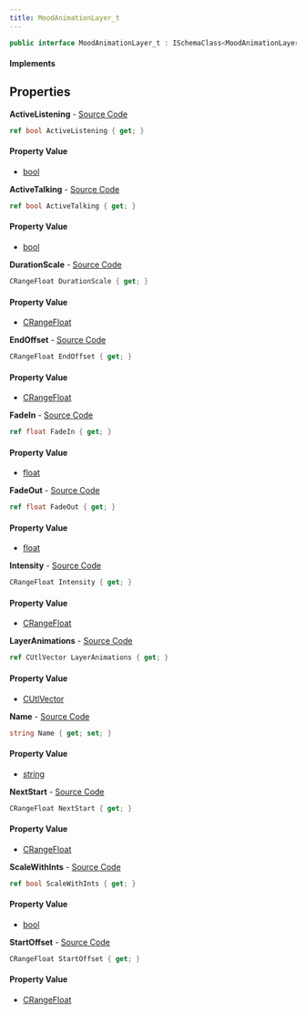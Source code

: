 ```yaml
---
title: MoodAnimationLayer_t
---
```


```csharp
public interface MoodAnimationLayer_t : ISchemaClass<MoodAnimationLayer_t>, ISchemaField, ISchemaClass, INativeHandle
```

#### Implements

## Properties

**ActiveListening** - [Source Code](https://github.com/swiftly-solution/swiftlys2/blob/main/managed/src/SwiftlyS2.Generated/Schemas/Interfaces/MoodAnimationLayer_t.cs#L18)

```csharp
ref bool ActiveListening { get; }
```

#### Property Value

- [bool](https://learn.microsoft.com/dotnet/api/system.boolean)

**ActiveTalking** - [Source Code](https://github.com/swiftly-solution/swiftlys2/blob/main/managed/src/SwiftlyS2.Generated/Schemas/Interfaces/MoodAnimationLayer_t.cs#L20)

```csharp
ref bool ActiveTalking { get; }
```

#### Property Value

- [bool](https://learn.microsoft.com/dotnet/api/system.boolean)

**DurationScale** - [Source Code](https://github.com/swiftly-solution/swiftlys2/blob/main/managed/src/SwiftlyS2.Generated/Schemas/Interfaces/MoodAnimationLayer_t.cs#L27)

```csharp
CRangeFloat DurationScale { get; }
```

#### Property Value

- [CRangeFloat](/docs/api/shared/schemadefinitions/crangefloat)

**EndOffset** - [Source Code](https://github.com/swiftly-solution/swiftlys2/blob/main/managed/src/SwiftlyS2.Generated/Schemas/Interfaces/MoodAnimationLayer_t.cs#L35)

```csharp
CRangeFloat EndOffset { get; }
```

#### Property Value

- [CRangeFloat](/docs/api/shared/schemadefinitions/crangefloat)

**FadeIn** - [Source Code](https://github.com/swiftly-solution/swiftlys2/blob/main/managed/src/SwiftlyS2.Generated/Schemas/Interfaces/MoodAnimationLayer_t.cs#L37)

```csharp
ref float FadeIn { get; }
```

#### Property Value

- [float](https://learn.microsoft.com/dotnet/api/system.single)

**FadeOut** - [Source Code](https://github.com/swiftly-solution/swiftlys2/blob/main/managed/src/SwiftlyS2.Generated/Schemas/Interfaces/MoodAnimationLayer_t.cs#L39)

```csharp
ref float FadeOut { get; }
```

#### Property Value

- [float](https://learn.microsoft.com/dotnet/api/system.single)

**Intensity** - [Source Code](https://github.com/swiftly-solution/swiftlys2/blob/main/managed/src/SwiftlyS2.Generated/Schemas/Interfaces/MoodAnimationLayer_t.cs#L25)

```csharp
CRangeFloat Intensity { get; }
```

#### Property Value

- [CRangeFloat](/docs/api/shared/schemadefinitions/crangefloat)

**LayerAnimations** - [Source Code](https://github.com/swiftly-solution/swiftlys2/blob/main/managed/src/SwiftlyS2.Generated/Schemas/Interfaces/MoodAnimationLayer_t.cs#L23)

```csharp
ref CUtlVector LayerAnimations { get; }
```

#### Property Value

- [CUtlVector](/docs/api/shared/natives/cutlvector)

**Name** - [Source Code](https://github.com/swiftly-solution/swiftlys2/blob/main/managed/src/SwiftlyS2.Generated/Schemas/Interfaces/MoodAnimationLayer_t.cs#L16)

```csharp
string Name { get; set; }
```

#### Property Value

- [string](https://learn.microsoft.com/dotnet/api/system.string)

**NextStart** - [Source Code](https://github.com/swiftly-solution/swiftlys2/blob/main/managed/src/SwiftlyS2.Generated/Schemas/Interfaces/MoodAnimationLayer_t.cs#L31)

```csharp
CRangeFloat NextStart { get; }
```

#### Property Value

- [CRangeFloat](/docs/api/shared/schemadefinitions/crangefloat)

**ScaleWithInts** - [Source Code](https://github.com/swiftly-solution/swiftlys2/blob/main/managed/src/SwiftlyS2.Generated/Schemas/Interfaces/MoodAnimationLayer_t.cs#L29)

```csharp
ref bool ScaleWithInts { get; }
```

#### Property Value

- [bool](https://learn.microsoft.com/dotnet/api/system.boolean)

**StartOffset** - [Source Code](https://github.com/swiftly-solution/swiftlys2/blob/main/managed/src/SwiftlyS2.Generated/Schemas/Interfaces/MoodAnimationLayer_t.cs#L33)

```csharp
CRangeFloat StartOffset { get; }
```

#### Property Value

- [CRangeFloat](/docs/api/shared/schemadefinitions/crangefloat)


